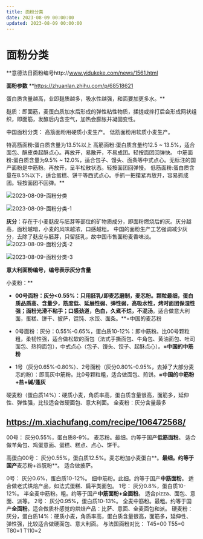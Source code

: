 ```yaml
---
title: 面粉分类
date: 2023-08-09 00:00:00
updated: 2023-08-09 00:00:00
---
```



# 面粉分类








**意德法日面粉编号http://www.yidukeke.com/news/1561.html










**面粉参数**
**https://zhuanlan.zhihu.com/p/68518621






蛋白质含量越高，业即麸质越多，吸水性越强，和面要加更多水。**


麸质：即面筋，麦蛋白质加水后形成的弹性粘性物质，揉搓或摔打后会形成网状组织，即面筋，发酵后内含空气，加热会膨胀并凝固变性。

中国面粉分类：
高筋面粉用硬质小麦生产。
低筋面粉用软质小麦生产。

特高筋面粉:蛋白质含量为13.5%以上
高筋面粉:蛋白质含量约12.5 ~ 13.5%，适合面包、酥皮类起酥点心。再放开，易散开，不易成团。轻按面团回弹快。
中筋面粉:蛋白质含量为9.5% ~ 12.0%，适合包子、馒头、面条等中式点心。无标注的国产面粉是中筋粉。再放开，呈半松散状态。轻按面团回弹慢。
低筋面粉:蛋白质含量在8.5%以下，适合蛋糕、饼干等西式点心。手抓一把攥紧再放开，容易抓成团。轻按面团不回弹。**


![2023-08-09-面粉分类](assets/2023-08-09-面粉分类.jpeg)

![2023-08-09-面粉分类-1](assets/2023-08-09-面粉分类-1.jpeg)

**灰分**：存在于小麦麸皮与胚芽等部位的矿物质成分，即面粉燃烧后的灰。灰分越高，面粉越暗，小麦的风味越浓，口感越粗。
中国的面粉生产工艺强调减少灰分，去除了麸皮与胚芽，只留胚乳，故中国市售面粉麦香味淡。
![2023-08-09-面粉分类-2](assets/2023-08-09-面粉分类-2.jpeg)

![2023-08-09-面粉分类-3](assets/2023-08-09-面粉分类-3.jpeg)

**意大利面粉编号，编号表示灰分含量**

小麦粉：**


* **00号面粉：**灰分<0.55%**：**只用胚乳/即麦芯磨制，麦芯粉**。颗粒最细，蛋白质品质高、含量少，筋度低、延展性弱、弹性弱，高吸水性，烤时面团保湿性强；面粉光滑不粘手；口感劲道，色白，久煮不烂，不混汤**。适合做意大利面，蛋糕、饼干、披萨，馄饨、水饺、面条。**=中国的麦芯粉


* 0号面粉：灰分：0.55%-0.65%，蛋白质10-12%：即中筋粉。比00号颗粒粗，柔韧性强，适合做松软的面包（法式手撕面包、牛角包、黄油面包、吐司面包、热狗面包），中式点心（包子、馒头、饺子、起酥点心）。**=中国的中筋粉**

* 1号（灰分0.65%-0.80%）、2号面粉（灰分0.80%-0.95%，去掉了大部分麦芯的粉）：即高灰中筋粉。比0号颗粒粗，适合做面包、煎饼。**=中国的中筋粉+盐+碱/蓬灰**

硬麦粉（蛋白质14%）：硬质小麦，角质率高，蛋白质含量很高，面筋多，延伸性、弹性强，比较适合做硬面包、意大利面。
全麦粉：灰分含量最多

## https://m.xiachufang.com/recipe/106472568/

00号： 灰分0.55%，蛋白质8-9%。 麦芯粉。最细。约等于国产**低筋面粉**。 适合做羊角包、鸡蛋意面、蛋糕、糕点、点心、饼干。

高蛋白00号： 灰分0.55%，蛋白质12.5%。麦芯粉加小麦蛋白**。**最细。约等于国产**麦芯粉+谷朊粉**。 适合做披萨。

0号： 灰分0.6%，蛋白质10-12%。 细中筋粉。此细。约等于国产**中筋面粉**。 适合做老式烘焙产品，如法式蛋糕、扁平类面包。
1号： 灰分0.8%，蛋白质10-12%。 半全麦中筋粉。粗。约等于国产**中筋面粉+全面粉**。 适合pizza、面包、意面、派等。
2号： 灰分0.95%，蛋白质10-13%。 全麦中筋粉。最粗。约等于国产**全面粉**。适合做质朴感觉的烘焙产品：比萨、意面、全麦面包和派。
硬麦粉：灰分，蛋白质14%：硬质小麦，角质率高，蛋白质含量很高，面筋多，延伸性、弹性强，比较适合做硬面包、意大利面。
与法国面粉对比： T45=00 T55=0 T80=1 T110=2
